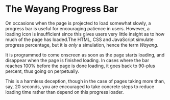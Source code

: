 # The Wayang Progress Bar

On occasions when the page is projected to load somewhat slowly, a progress bar is useful for encouraging patience in users. However, a loading icon is insufficient since this gives users very little insight as to how much of the page has loaded.The HTML, CSS and JavaScript simulate progress percentage, but it is *only* a simulation, hence the term *Wayang*.

It is programmed to come onscreen as soon as the page starts loading, and disappear when the page is finished loading. In cases where the bar reaches 100% before the page is done loading, it goes back to 90-plus percent, thus going on perpetually.

This is a harmless deception, though in the case of pages taking more than, say, 20 seconds, you are encouraged to take concrete steps to reduce loading time rather than depend on this progress loader.
